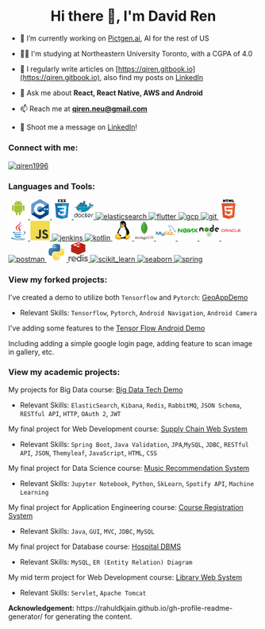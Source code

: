 <h1 align="center">Hi there 👋, I'm David Ren</h1>

- 🔭 I’m currently working on [Pictgen.ai](https://pictgen.ai/), AI for the rest of US

- 👨‍🎓 I'm studying at Northeastern University Toronto, with a CGPA of 4.0

- 📝 I regularly write articles on [https://qiren.gitbook.io](https://qiren.gitbook.io), also find my posts on [LinkedIn](https://www.linkedin.com/in/qiren1996/recent-activity/shares/)

- 💬 Ask me about **React, React Native, AWS and Android**

- 📫 Reach me at **qiren.neu@gmail.com**

- 📄 Shoot me a message on [LinkedIn](https://www.linkedin.com/in/qiren1996/)!

<h3 align="left">Connect with me:</h3>
<p align="left">
<a href="https://linkedin.com/in/qiren1996" target="blank"><img align="center" src="https://raw.githubusercontent.com/rahuldkjain/github-profile-readme-generator/master/src/images/icons/Social/linked-in-alt.svg" alt="qiren1996" height="30" width="40" /></a>
</p>

<h3 align="left">Languages and Tools:</h3>
<p align="left"> <a href="https://developer.android.com" target="_blank" rel="noreferrer"> <img src="https://raw.githubusercontent.com/devicons/devicon/master/icons/android/android-original-wordmark.svg" alt="android" width="40" height="40"/> </a> <a href="https://www.w3schools.com/cpp/" target="_blank" rel="noreferrer"> <img src="https://raw.githubusercontent.com/devicons/devicon/master/icons/cplusplus/cplusplus-original.svg" alt="cplusplus" width="40" height="40"/> </a> <a href="https://www.w3schools.com/css/" target="_blank" rel="noreferrer"> <img src="https://raw.githubusercontent.com/devicons/devicon/master/icons/css3/css3-original-wordmark.svg" alt="css3" width="40" height="40"/> </a> <a href="https://www.docker.com/" target="_blank" rel="noreferrer"> <img src="https://raw.githubusercontent.com/devicons/devicon/master/icons/docker/docker-original-wordmark.svg" alt="docker" width="40" height="40"/> </a> <a href="https://www.elastic.co" target="_blank" rel="noreferrer"> <img src="https://www.vectorlogo.zone/logos/elastic/elastic-icon.svg" alt="elasticsearch" width="40" height="40"/> </a> <a href="https://flutter.dev" target="_blank" rel="noreferrer"> <img src="https://www.vectorlogo.zone/logos/flutterio/flutterio-icon.svg" alt="flutter" width="40" height="40"/> </a> <a href="https://cloud.google.com" target="_blank" rel="noreferrer"> <img src="https://www.vectorlogo.zone/logos/google_cloud/google_cloud-icon.svg" alt="gcp" width="40" height="40"/> </a> <a href="https://git-scm.com/" target="_blank" rel="noreferrer"> <img src="https://www.vectorlogo.zone/logos/git-scm/git-scm-icon.svg" alt="git" width="40" height="40"/> </a> <a href="https://www.w3.org/html/" target="_blank" rel="noreferrer"> <img src="https://raw.githubusercontent.com/devicons/devicon/master/icons/html5/html5-original-wordmark.svg" alt="html5" width="40" height="40"/> </a> <a href="https://www.java.com" target="_blank" rel="noreferrer"> <img src="https://raw.githubusercontent.com/devicons/devicon/master/icons/java/java-original.svg" alt="java" width="40" height="40"/> </a> <a href="https://developer.mozilla.org/en-US/docs/Web/JavaScript" target="_blank" rel="noreferrer"> <img src="https://raw.githubusercontent.com/devicons/devicon/master/icons/javascript/javascript-original.svg" alt="javascript" width="40" height="40"/> </a> <a href="https://www.jenkins.io" target="_blank" rel="noreferrer"> <img src="https://www.vectorlogo.zone/logos/jenkins/jenkins-icon.svg" alt="jenkins" width="40" height="40"/> </a> <a href="https://kotlinlang.org" target="_blank" rel="noreferrer"> <img src="https://www.vectorlogo.zone/logos/kotlinlang/kotlinlang-icon.svg" alt="kotlin" width="40" height="40"/> </a> <a href="https://www.linux.org/" target="_blank" rel="noreferrer"> <img src="https://raw.githubusercontent.com/devicons/devicon/master/icons/linux/linux-original.svg" alt="linux" width="40" height="40"/> </a> <a href="https://www.mongodb.com/" target="_blank" rel="noreferrer"> <img src="https://raw.githubusercontent.com/devicons/devicon/master/icons/mongodb/mongodb-original-wordmark.svg" alt="mongodb" width="40" height="40"/> </a> <a href="https://www.mysql.com/" target="_blank" rel="noreferrer"> <img src="https://raw.githubusercontent.com/devicons/devicon/master/icons/mysql/mysql-original-wordmark.svg" alt="mysql" width="40" height="40"/> </a> <a href="https://www.nginx.com" target="_blank" rel="noreferrer"> <img src="https://raw.githubusercontent.com/devicons/devicon/master/icons/nginx/nginx-original.svg" alt="nginx" width="40" height="40"/> </a> <a href="https://nodejs.org" target="_blank" rel="noreferrer"> <img src="https://raw.githubusercontent.com/devicons/devicon/master/icons/nodejs/nodejs-original-wordmark.svg" alt="nodejs" width="40" height="40"/> </a> <a href="https://www.oracle.com/" target="_blank" rel="noreferrer"> <img src="https://raw.githubusercontent.com/devicons/devicon/master/icons/oracle/oracle-original.svg" alt="oracle" width="40" height="40"/> </a> <a href="https://postman.com" target="_blank" rel="noreferrer"> <img src="https://www.vectorlogo.zone/logos/getpostman/getpostman-icon.svg" alt="postman" width="40" height="40"/> </a> <a href="https://www.python.org" target="_blank" rel="noreferrer"> <img src="https://raw.githubusercontent.com/devicons/devicon/master/icons/python/python-original.svg" alt="python" width="40" height="40"/> </a> <a href="https://redis.io" target="_blank" rel="noreferrer"> <img src="https://raw.githubusercontent.com/devicons/devicon/master/icons/redis/redis-original-wordmark.svg" alt="redis" width="40" height="40"/> </a> <a href="https://scikit-learn.org/" target="_blank" rel="noreferrer"> <img src="https://upload.wikimedia.org/wikipedia/commons/0/05/Scikit_learn_logo_small.svg" alt="scikit_learn" width="40" height="40"/> </a> <a href="https://seaborn.pydata.org/" target="_blank" rel="noreferrer"> <img src="https://seaborn.pydata.org/_images/logo-mark-lightbg.svg" alt="seaborn" width="40" height="40"/> </a> <a href="https://spring.io/" target="_blank" rel="noreferrer"> <img src="https://www.vectorlogo.zone/logos/springio/springio-icon.svg" alt="spring" width="40" height="40"/> </a> </p>

<h3 align="left">View my forked projects:</h3>

I've created a demo to utilize both `Tensorflow` and `Pytorch`: [GeoAppDemo](https://github.com/qren0neu/GeoAppDemo)

- Relevant Skills: `Tensorflow`, `Pytorch`, `Android Navigation`, `Android Camera`

I've adding some features to the [Tensor Flow Android Demo](https://github.com/qren0neu/examples) 

Including adding a simple google login page, adding feature to scan image in gallery, etc.

<h3 align="left">View my academic projects:</h3>

My projects for Big Data course: [Big Data Tech Demo](https://github.com/qren0neu/Big-Data-Tech-Demo)

- Relevant Skills: `ElasticSearch`, `Kibana`, `Redis`, `RabbitMQ`, `JSON Schema`, `RESTful API`, `HTTP`, `OAuth 2`, `JWT`

My final project for Web Development course: [Supply Chain Web System](https://github.com/qren0neu/SupplyChainWebSystem)

- Relevant Skills: `Spring Boot`, `Java Validation`, `JPA`,`MySQL`, `JDBC`, `RESTful API`, `JSON`, `Themyleaf`, `JavaScript`, `HTML`, `CSS`

My final project for Data Science course: [Music Recommendation System](https://github.com/qren0neu/Music-Recommendation-System)

- Relevant Skills: `Jupyter Notebook`, `Python`, `SkLearn`, `Spotify API`, `Machine Learning`

My final project for Application Engineering course: [Course Registration System](https://github.com/qren0neu/CourseRegistrationSystem-GUI)

- Relevant Skills: `Java`, `GUI`, `MVC`, `JDBC`, `MySQL`

My final project for Database course: [Hospital DBMS](https://github.com/qren0neu/Hospital-DBMS)

- Relevant Skills: `MySQL`, `ER (Entity Relation) Diagram`

My mid term project for Web Development course: [Library Web System](https://github.com/qren0neu/LibraryWebSystem)

- Relevant Skills: `Servlet`, `Apache Tomcat`

<!-- <p><img align="center" src="https://github-readme-stats.vercel.app/api/top-langs?username=qren0neu&show_icons=true&locale=en&layout=compact" alt="qren0neu" /></p> -->

<p><b>Acknowledgement:</b> https://rahuldkjain.github.io/gh-profile-readme-generator/ for generating the content.</p>
